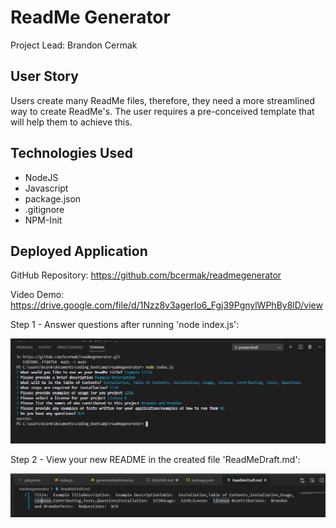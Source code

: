 # ReadMe Generator # 

<p>Project Lead: Brandon Cermak</P>

## User Story ##
Users create many ReadMe files, therefore, they need a more streamlined way to create ReadMe's. The user requires a pre-conceived template that will help them to achieve this.

## Technologies Used ##
* NodeJS
* Javascript
* package.json
* .gitignore
* NPM-Init

## Deployed Application ##

GitHub Repository: https://github.com/bcermak/readmegenerator

Video Demo: https://drive.google.com/file/d/1Nzz8v3agerIo6_Fgj39PgnylWPhBy8lD/view

Step 1 - Answer questions after running 'node index.js':

<img src = "./assets\Step1.JPG" alt = "Step1">

Step 2 - View your new README in the created file 'ReadMeDraft.md':

<img src = ".\assets\Step2.JPG" alt = "Step2">


